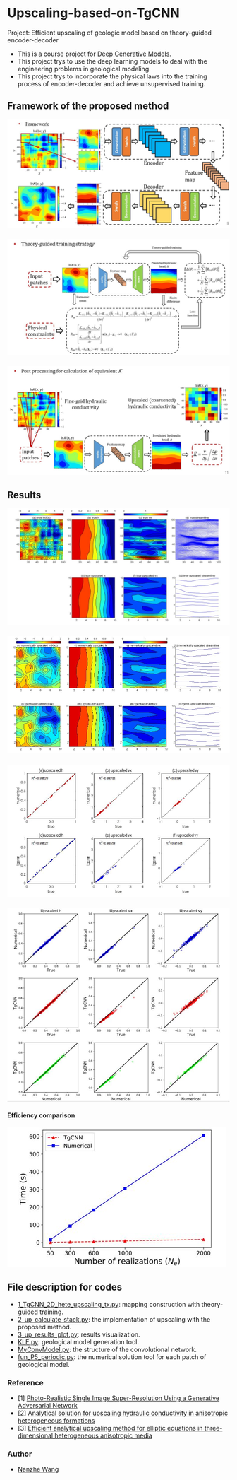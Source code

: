 # Upscaling-based-on-TgCNN
Project: Efficient upscaling of geologic model based on  theory-guided encoder-decoder<br>
* This is a course project for [Deep Generative Models](https://deep-generative-models.github.io/index2020.html).<br>
* This project trys to use the deep learning models to deal with the engineering problems in geological modeling.<br>
* This project trys to incorporate the physical laws into the training process of encoder-decoder and achieve unsupervised training.<br>





## Framework of the proposed method
![](https://github.com/NanzheWang/Upscaling-based-on-TgCNN/blob/main/4_figures/framework.JPG) 
###
![](https://github.com/NanzheWang/Upscaling-based-on-TgCNN/blob/main/4_figures/training_strategy.JPG) 
###
![](https://github.com/NanzheWang/Upscaling-based-on-TgCNN/blob/main/4_figures/postprossesing.JPG) 

## Results
![](https://github.com/NanzheWang/Upscaling-based-on-TgCNN/blob/main/4_figures/results1.JPG) 
###
![](https://github.com/NanzheWang/Upscaling-based-on-TgCNN/blob/main/4_figures/results2.JPG) 
###
![](https://github.com/NanzheWang/Upscaling-based-on-TgCNN/blob/main/4_figures/results3.JPG) 
###
![](https://github.com/NanzheWang/Upscaling-based-on-TgCNN/blob/main/4_figures/results4.JPG) 
#### Efficiency comparison
![](https://github.com/NanzheWang/Upscaling-based-on-TgCNN/blob/main/4_figures/results5.JPG) 

## File description for codes
* [1_TgCNN_2D_hete_upscaling_tx.py](https://github.com/NanzheWang/Upscaling-based-on-TgCNN/blob/main/1_code/1_TgCNN_2D_hete_upscaling_tx.py): mapping construction with theory-guided training.<br>
* [2_up_calculate_stack.py](https://github.com/NanzheWang/Upscaling-based-on-TgCNN/blob/main/1_code/2_up_calculate_stack.py): the implementation of upscaling with the proposed method.<br>
* [3_up_results_plot.py](https://github.com/NanzheWang/Upscaling-based-on-TgCNN/blob/main/1_code/3_up_results_plot.py): results visualization.<br>
* [KLE.py](https://github.com/NanzheWang/Upscaling-based-on-TgCNN/blob/main/1_code/KLE.py): geological model generation tool.<br>
* [MyConvModel.py](https://github.com/NanzheWang/Upscaling-based-on-TgCNN/blob/main/1_code/MyConvModel.py): the structure of the convolutional network.<br>
* [fun_P5_periodic.py](https://github.com/NanzheWang/Upscaling-based-on-TgCNN/blob/main/1_code/fun_P5_periodic.py): the numerical solution tool for each patch of geological model.<br>


### Reference
* [1] [Photo-Realistic Single Image Super-Resolution Using a Generative Adversarial Network](https://arxiv.org/abs/1609.04802)
* [2] [Analytical solution for upscaling hydraulic conductivity in anisotropic heterogeneous formations](https://www.sciencedirect.com/science/article/pii/S0309170818310194)
* [3] [Efficient analytical upscaling method for elliptic equations in three-dimensional heterogeneous anisotropic media](https://www.sciencedirect.com/science/article/pii/S0022169420300202)

### Author
- [Nanzhe Wang](https://github.com/NanzheWang)
